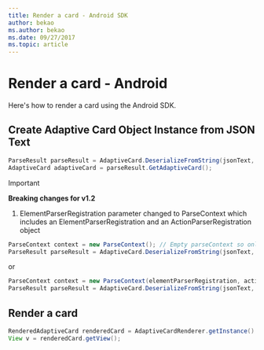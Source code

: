 ```yaml
---
title: Render a card - Android SDK
author: bekao
ms.author: bekao
ms.date: 09/27/2017
ms.topic: article
---
```


# Render a card - Android

Here's how to render a card using the Android SDK.

## Create Adaptive Card Object Instance from JSON Text

```java
ParseResult parseResult = AdaptiveCard.DeserializeFromString(jsonText, AdaptiveCardRenderer.VERSION, elementParserRegistration);
AdaptiveCard adaptiveCard = parseResult.GetAdaptiveCard();
```
> [!IMPORTANT]
> **Breaking changes for v1.2**
> 

1. ElementParserRegistration parameter changed to ParseContext which includes an ElementParserRegistration and an ActionParserRegistration object

```java
ParseContext context = new ParseContext(); // Empty parseContext so only known elements up to v1.2 will be parsed
ParseResult parseResult = AdaptiveCard.DeserializeFromString(jsonText, AdaptiveCardRenderer.VERSION, context);
```

or

```java
ParseContext context = new ParseContext(elementParserRegistration, actionParserRegistration);
ParseResult parseResult = AdaptiveCard.DeserializeFromString(jsonText, AdaptiveCardRenderer.VERSION, context);
```

## Render a card

```java
RenderedAdaptiveCard renderedCard = AdaptiveCardRenderer.getInstance().render(context, fragmentManager, adaptiveCard, cardActionHandler, hostConfig);
View v = renderedCard.getView();
```
